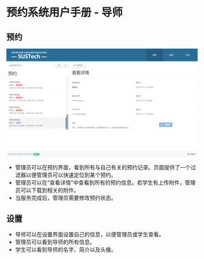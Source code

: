 # 预约系统用户手册 - 导师

## 预约

![](archived/img/tutor_app.png)

- 管理员可以在预约界面，看到所有与自己有关的预约记录。页面提供了一个过滤器以便管理员可以快速定位到某个预约。
- 管理员可以在“查看详情”中查看到所有的预约信息。若学生有上传附件，管理员可以下载到相关的附件。
- 当服务完成后，管理员需要修改预约状态。



## 设置

- 导师可以在设置界面设置自己的信息，以便管理员或学生查看。
- 管理员可以看到导师的所有信息。
- 学生可以看到导师的名字、简介以及头像。
